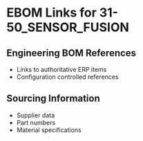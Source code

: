 # EBOM Links for 31-50_SENSOR_FUSION

## Engineering BOM References
- Links to authoritative ERP items
- Configuration controlled references

## Sourcing Information
- Supplier data
- Part numbers
- Material specifications
